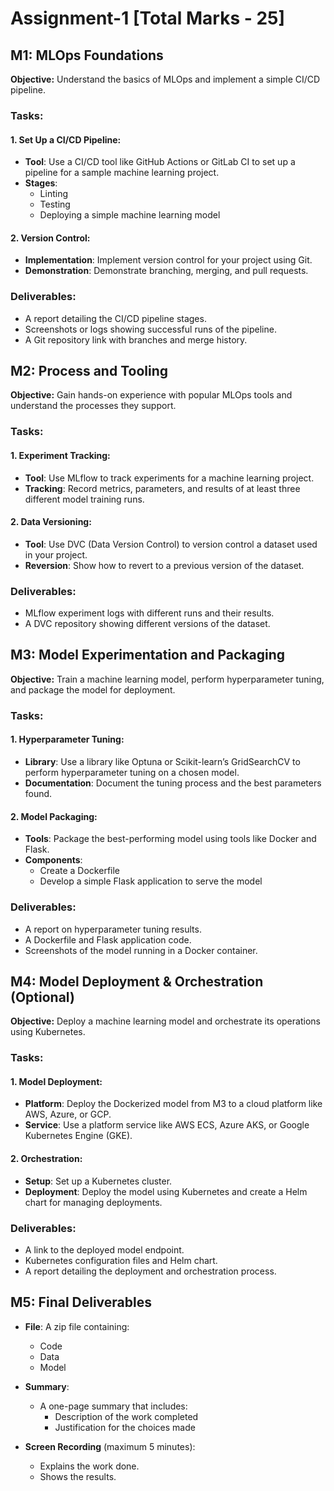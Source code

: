 # Assignment-1 [Total Marks - 25]

## M1: MLOps Foundations

**Objective:** Understand the basics of MLOps and implement a simple CI/CD pipeline.

### Tasks:

#### 1. Set Up a CI/CD Pipeline:
- **Tool**: Use a CI/CD tool like GitHub Actions or GitLab CI to set up a pipeline for a sample machine learning project.
- **Stages**:
  - Linting
  - Testing
  - Deploying a simple machine learning model

#### 2. Version Control:
- **Implementation**: Implement version control for your project using Git.
- **Demonstration**: Demonstrate branching, merging, and pull requests.

### Deliverables:
- A report detailing the CI/CD pipeline stages.
- Screenshots or logs showing successful runs of the pipeline.
- A Git repository link with branches and merge history.

## M2: Process and Tooling

**Objective:** Gain hands-on experience with popular MLOps tools and understand the processes they support.

### Tasks:

#### 1. Experiment Tracking:
- **Tool**: Use MLflow to track experiments for a machine learning project.
- **Tracking**: Record metrics, parameters, and results of at least three different model training runs.

#### 2. Data Versioning:
- **Tool**: Use DVC (Data Version Control) to version control a dataset used in your project.
- **Reversion**: Show how to revert to a previous version of the dataset.

### Deliverables:
- MLflow experiment logs with different runs and their results.
- A DVC repository showing different versions of the dataset.

## M3: Model Experimentation and Packaging

**Objective:** Train a machine learning model, perform hyperparameter tuning, and package the model for deployment.

### Tasks:

#### 1. Hyperparameter Tuning:
- **Library**: Use a library like Optuna or Scikit-learn’s GridSearchCV to perform hyperparameter tuning on a chosen model.
- **Documentation**: Document the tuning process and the best parameters found.

#### 2. Model Packaging:
- **Tools**: Package the best-performing model using tools like Docker and Flask.
- **Components**:
  - Create a Dockerfile
  - Develop a simple Flask application to serve the model

### Deliverables:
- A report on hyperparameter tuning results.
- A Dockerfile and Flask application code.
- Screenshots of the model running in a Docker container.

## M4: Model Deployment & Orchestration (Optional)

**Objective:** Deploy a machine learning model and orchestrate its operations using Kubernetes.

### Tasks:

#### 1. Model Deployment:
- **Platform**: Deploy the Dockerized model from M3 to a cloud platform like AWS, Azure, or GCP.
- **Service**: Use a platform service like AWS ECS, Azure AKS, or Google Kubernetes Engine (GKE).

#### 2. Orchestration:
- **Setup**: Set up a Kubernetes cluster.
- **Deployment**: Deploy the model using Kubernetes and create a Helm chart for managing deployments.

### Deliverables:
- A link to the deployed model endpoint.
- Kubernetes configuration files and Helm chart.
- A report detailing the deployment and orchestration process.

## M5: Final Deliverables

- **File**: A zip file containing:
  - Code
  - Data
  - Model

- **Summary**:
  - A one-page summary that includes:
    - Description of the work completed
    - Justification for the choices made

- **Screen Recording** (maximum 5 minutes):
  - Explains the work done.
  - Shows the results.
